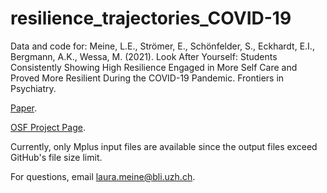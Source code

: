 # resilience_trajectories_COVID-19
Data and code for: Meine, L.E., Strömer, E., Schönfelder, S., Eckhardt, E.I., Bergmann, A.K., Wessa, M. (2021). Look After Yourself: Students Consistently Showing High Resilience Engaged in More Self Care and Proved More Resilient During the COVID-19 Pandemic. Frontiers in Psychiatry. 

[Paper](https://doi.org/10.3389/fpsyt.2021.784381).

[OSF Project Page](https://osf.io/embcr/).

Currently, only Mplus input files are available since the output files exceed GitHub's file size limit.

For questions, email laura.meine@bli.uzh.ch.
